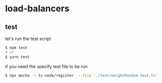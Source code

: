 # load-balancers

## test

let's run the test script

```bash
$ npm test
# or
$ yarn test
```

if you need the specify test file to be run

```bash
$ npx mocha -r ts-node/register  --file './test/weightRandom.test.ts'
```
